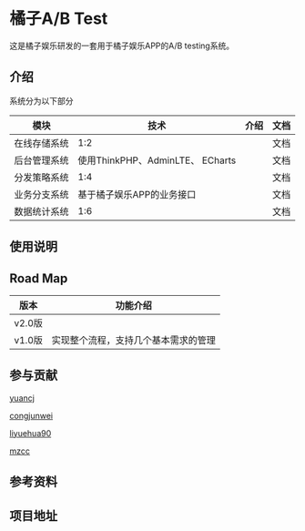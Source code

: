 # 橘子A/B Test
这是橘子娱乐研发的一套用于橘子娱乐APP的A/B testing系统。


## 介绍

系统分为以下部分

| 模块 | 技术 | 介绍 | 文档 |
| -- | -- | -- | -- |
| 在线存储系统 | 1:2 ||文档|
| 后台管理系统 | 使用ThinkPHP、AdminLTE、 ECharts||文档|
| 分发策略系统 | 1:4 ||文档|
| 业务分支系统 | 基于橘子娱乐APP的业务接口 ||文档|
| 数据统计系统 | 1:6 ||文档|

## 使用说明


## Road Map
| 版本 | 功能介绍 | 
| -- | -- |
|v2.0版||
|v1.0版| 实现整个流程，支持几个基本需求的管理|

## 参与贡献

[yuancj](https://github.com/yuancj)

[congjunwei](https://github.com/congjunwei)

[liyuehua90](https://github.com/liyuehua90)

[mzcc](https://github.com/mzcc)

## 参考资料


## 项目地址




